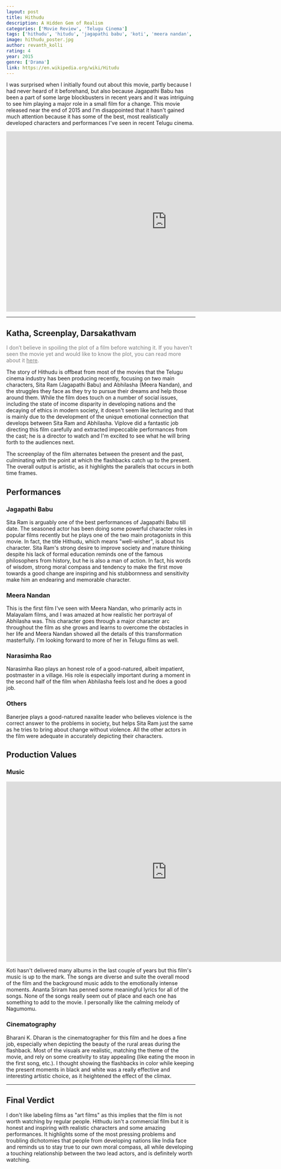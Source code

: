 ```yaml
---
layout: post
title: Hithudu
description: A Hidden Gem of Realism
categories: ['Movie Review', 'Telugu Cinema']
tags: ['hithudu', 'hitudu', 'jagapathi babu', 'koti', 'meera nandan', 'narasimha rao', 'realistic movies', 'telugu movie review', 'viplove']
image: hithudu_poster.jpg
author: revanth_kolli
rating: 4
year: 2015
genre: ['Drama']
link: https://en.wikipedia.org/wiki/Hitudu
---
```


I was surprised when I initially found out about this movie, partly because I had never heard of it beforehand, but also because Jagapathi Babu has been a part of some large blockbusters in recent years and it was intriguing to see him playing a major role in a small film for a change. This movie released near the end of 2015 and I'm disappointed that it hasn't gained much attention because it has some of the best, most realistically developed characters and performances I've seen in recent Telugu cinema.
<iframe width="853" height="480" src="https://www.youtube.com/embed/c1M05WtcLdk" frameborder="0" allowfullscreen></iframe>

<hr />

<h2><span class="review_header">Katha, Screenplay, Darsakathvam</span></h2>
<span style="color:#808080;">I don’t believe in spoiling the plot of a film before watching it. If you haven’t seen the movie yet and would like to know the plot, you can read more about it <a style="color:#808080;" href="https://en.wikipedia.org/wiki/Hitudu#Plot" target="_blank">here</a>.</span>

The story of Hithudu is offbeat from most of the movies that the Telugu cinema industry has been producing recently, focusing on two main characters, Sita Ram (Jagapathi Babu) and Abhilasha (Meera Nandan), and the struggles they face as they try to pursue their dreams and help those around them. While the film does touch on a number of social issues, including the state of income disparity in developing nations and the decaying of ethics in modern society, it doesn't seem like lecturing and that is mainly due to the development of the unique emotional connection that develops between Sita Ram and Abhilasha. Viplove did a fantastic job directing this film carefully and extracted impeccable performances from the cast; he is a director to watch and I'm excited to see what he will bring forth to the audiences next.

The screenplay of the film alternates between the present and the past, culminating with the point at which the flashbacks catch up to the present. The overall output is artistic, as it highlights the parallels that occurs in both time frames.
<h2><span class="review_header">Performances</span></h2>
<h3>Jagapathi Babu</h3>
Sita Ram is arguably one of the best performances of Jagapathi Babu till date. The seasoned actor has been doing some powerful character roles in popular films recently but he plays one of the two main protagonists in this movie. In fact, the title Hithudu, which means "well-wisher", is about his character. Sita Ram's strong desire to improve society and mature thinking despite his lack of formal education reminds one of the famous philosophers from history, but he is also a man of action. In fact, his words of wisdom, strong moral compass and tendency to make the first move towards a good change are inspiring and his stubbornness and sensitivity make him an endearing and memorable character.
<h3>Meera Nandan</h3>
This is the first film I've seen with Meera Nandan, who primarily acts in Malayalam films, and I was amazed at how realistic her portrayal of Abhilasha was. This character goes through a major character arc throughout the film as she grows and learns to overcome the obstacles in her life and Meera Nandan showed all the details of this transformation masterfully. I'm looking forward to more of her in Telugu films as well.
<h3>Narasimha Rao</h3>
Narasimha Rao plays an honest role of a good-natured, albeit impatient, postmaster in a village. His role is especially important during a moment in the second half of the film when Abhilasha feels lost and he does a good job.
<h3>Others</h3>
Banerjee plays a good-natured naxalite leader who believes violence is the correct answer to the problems in society, but helps Sita Ram just the same as he tries to bring about change without violence. All the other actors in the film were adequate in accurately depicting their characters.
<h2><span class="review_header">Production Values</span></h2>
<h3>Music</h3>
<iframe width="853" height="480" src="https://www.youtube.com/embed/1Kh78ZdIc8U" frameborder="0" allowfullscreen></iframe>

Koti hasn't delivered many albums in the last couple of years but this film's music is up to the mark. The songs are diverse and suite the overall mood of the film and the background music adds to the emotionally intense moments. Ananta Sriram has penned some meaningful lyrics for all of the songs. None of the songs really seem out of place and each one has something to add to the movie. I personally like the calming melody of Nagumomu.
<h3>Cinematography</h3>
Bharani K. Dharan is the cinematographer for this film and he does a fine job, especially when depicting the beauty of the rural areas during the flashback. Most of the visuals are realistic, matching the theme of the movie, and rely on some creativity to stay appealing (like eating the moon in the first song, etc.). I thought showing the flashbacks in color while keeping the present moments in black and white was a really effective and interesting artistic choice, as it heightened the effect of the climax.

<hr />

<h2><span class="review_header">Final Verdict</span></h2>
I don't like labeling films as "art films" as this implies that the film is not worth watching by regular people. Hithudu isn't a commercial film but it is honest and inspiring with realistic characters and some amazing performances. It highlights some of the most pressing problems and troubling dichotomies that people from developing nations like India face and reminds us to stay true to our own moral compass, all while developing a touching relationship between the two lead actors, and is definitely worth watching.

